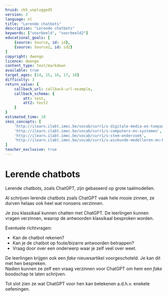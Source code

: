 ```yaml
---
hruid: cb5_unplugged5
version: 3
language: nl
title: "Lerende chatbots"
description: "Lerende chatbots"
keywords: ["voorbeeld", "voorbeeld2"]
educational_goals: [
    {source: Source, id: id}, 
    {source: Source2, id: id2}
]
copyright: dwengo
licence: dwengo
content_type: text/markdown
available: true
target_ages: [14, 15, 16, 17, 18]
difficulty: 3
return_value: {
    callback_url: callback-url-example,
    callback_schema: {
        att: test,
        att2: test2
    }
}
estimated_time: 10
skos_concepts: [
    'http://ilearn.ilabt.imec.be/vocab/curr1/s-digitale-media-en-toepassingen', 
    'http://ilearn.ilabt.imec.be/vocab/curr1/s-computers-en-systemen', 
    'http://ilearn.ilabt.imec.be/vocab/curr1/s-stem-onderzoek', 
    'http://ilearn.ilabt.imec.be/vocab/curr1/s-wiskunde-modelleren-en-heuristiek'
]
teacher_exclusive: true
---
```


# Lerende chatbots

Lerende chatbots, zoals ChatGPT, zijn gebaseerd op grote taalmodellen. 

Al schrijven lerende chatbots zoals ChatGPT vaak hele mooie zinnen, ze durven helaas ook heel wat nonsens verzinnen. 

Je zou klassikaal kunnen chatten met ChatGPT. De leerlingen kunnen vragen verzinnen, waarop de antwoorden klassikaal besproken worden. 

Eventuele richtvragen:<br>
* Kan de chatbot rekenen?
* Kan je de chatbot op foute/bizarre antwoorden betrappen?
* Vraag door over een onderwerp waar je zelf veel over weet.

De leerlingen krijgen ook een *fake* nieuwsartikel voorgeschoteld. Je kan dit met hen bespreken.<br>
Nadien kunnen ze zelf een vraag verzinnen voor ChatGPT om hem een *fake* boodschap te laten schrijven.

Tot slot zien ze wat ChatGPT voor hen kan betekenen a.d.h.v. enekele oefeningen. 
